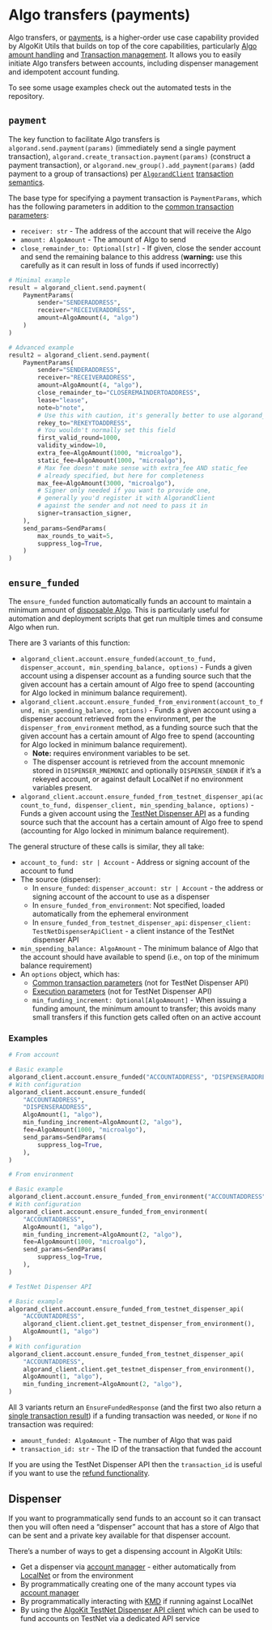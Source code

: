 # Algo transfers (payments)

Algo transfers, or [payments](https://dev.algorand.co/reference/rest-api/output#simulatetransaction), is a higher-order use case capability provided by AlgoKit Utils that builds on top of the core capabilities, particularly [Algo amount handling](amount.md) and [Transaction management](transaction.md). It allows you to easily initiate Algo transfers between accounts, including dispenser management and idempotent account funding.

To see some usage examples check out the automated tests in the repository.

## `payment`

The key function to facilitate Algo transfers is `algorand.send.payment(params)` (immediately send a single payment transaction), `algorand.create_transaction.payment(params)` (construct a payment transaction), or `algorand.new_group().add_payment(params)` (add payment to a group of transactions) per [`AlgorandClient`](algorand-client.md) [transaction semantics](algorand-client.md#creating-and-issuing-transactions).

The base type for specifying a payment transaction is `PaymentParams`, which has the following parameters in addition to the [common transaction parameters](algorand-client.md#transaction-parameters):

- `receiver: str` - The address of the account that will receive the Algo
- `amount: AlgoAmount` - The amount of Algo to send
- `close_remainder_to: Optional[str]` - If given, close the sender account and send the remaining balance to this address (**warning:** use this carefully as it can result in loss of funds if used incorrectly)

```python
# Minimal example
result = algorand_client.send.payment(
    PaymentParams(
        sender="SENDERADDRESS",
        receiver="RECEIVERADDRESS",
        amount=AlgoAmount(4, "algo")
    )
)

# Advanced example
result2 = algorand_client.send.payment(
    PaymentParams(
        sender="SENDERADDRESS",
        receiver="RECEIVERADDRESS",
        amount=AlgoAmount(4, "algo"),
        close_remainder_to="CLOSEREMAINDERTOADDRESS",
        lease="lease",
        note=b"note",
        # Use this with caution, it's generally better to use algorand_client.account.rekey_account
        rekey_to="REKEYTOADDRESS",
        # You wouldn't normally set this field
        first_valid_round=1000,
        validity_window=10,
        extra_fee=AlgoAmount(1000, "microalgo"),
        static_fee=AlgoAmount(1000, "microalgo"),
        # Max fee doesn't make sense with extra_fee AND static_fee
        # already specified, but here for completeness
        max_fee=AlgoAmount(3000, "microalgo"),
        # Signer only needed if you want to provide one,
        # generally you'd register it with AlgorandClient
        # against the sender and not need to pass it in
        signer=transaction_signer,
    ),
    send_params=SendParams(
        max_rounds_to_wait=5,
        suppress_log=True,
    )
)
```

## `ensure_funded`

The `ensure_funded` function automatically funds an account to maintain a minimum amount of [disposable Algo](https://dev.algorand.coconcepts/smart-contracts/costs-constraints#mbr). This is particularly useful for automation and deployment scripts that get run multiple times and consume Algo when run.

There are 3 variants of this function:

- `algorand_client.account.ensure_funded(account_to_fund, dispenser_account, min_spending_balance, options)` - Funds a given account using a dispenser account as a funding source such that the given account has a certain amount of Algo free to spend (accounting for Algo locked in minimum balance requirement).
- `algorand_client.account.ensure_funded_from_environment(account_to_fund, min_spending_balance, options)` - Funds a given account using a dispenser account retrieved from the environment, per the `dispenser_from_environment` method, as a funding source such that the given account has a certain amount of Algo free to spend (accounting for Algo locked in minimum balance requirement).
  - **Note:** requires environment variables to be set.
  - The dispenser account is retrieved from the account mnemonic stored in `DISPENSER_MNEMONIC` and optionally `DISPENSER_SENDER`
    if it’s a rekeyed account, or against default LocalNet if no environment variables present.
- `algorand_client.account.ensure_funded_from_testnet_dispenser_api(account_to_fund, dispenser_client, min_spending_balance, options)` - Funds a given account using the [TestNet Dispenser API](https://github.com/algorandfoundation/algokit/blob/main/docs/testnet_api.md) as a funding source such that the account has a certain amount of Algo free to spend (accounting for Algo locked in minimum balance requirement).

The general structure of these calls is similar, they all take:

- `account_to_fund: str | Account` - Address or signing account of the account to fund
- The source (dispenser):
  - In `ensure_funded`: `dispenser_account: str | Account` - the address or signing account of the account to use as a dispenser
  - In `ensure_funded_from_environment`: Not specified, loaded automatically from the ephemeral environment
  - In `ensure_funded_from_testnet_dispenser_api`: `dispenser_client: TestNetDispenserApiClient` - a client instance of the TestNet dispenser API
- `min_spending_balance: AlgoAmount` - The minimum balance of Algo that the account should have available to spend (i.e., on top of the minimum balance requirement)
- An `options` object, which has:
  - [Common transaction parameters](algorand-client.md#transaction-parameters) (not for TestNet Dispenser API)
  - [Execution parameters](algorand-client.md#sending-a-single-transaction) (not for TestNet Dispenser API)
  - `min_funding_increment: Optional[AlgoAmount]` - When issuing a funding amount, the minimum amount to transfer; this avoids many small transfers if this function gets called often on an active account

### Examples

```python
# From account

# Basic example
algorand_client.account.ensure_funded("ACCOUNTADDRESS", "DISPENSERADDRESS", AlgoAmount(1, "algo"))
# With configuration
algorand_client.account.ensure_funded(
    "ACCOUNTADDRESS",
    "DISPENSERADDRESS",
    AlgoAmount(1, "algo"),
    min_funding_increment=AlgoAmount(2, "algo"),
    fee=AlgoAmount(1000, "microalgo"),
    send_params=SendParams(
        suppress_log=True,
    ),
)

# From environment

# Basic example
algorand_client.account.ensure_funded_from_environment("ACCOUNTADDRESS", AlgoAmount(1, "algo"))
# With configuration
algorand_client.account.ensure_funded_from_environment(
    "ACCOUNTADDRESS",
    AlgoAmount(1, "algo"),
    min_funding_increment=AlgoAmount(2, "algo"),
    fee=AlgoAmount(1000, "microalgo"),
    send_params=SendParams(
        suppress_log=True,
    ),
)

# TestNet Dispenser API

# Basic example
algorand_client.account.ensure_funded_from_testnet_dispenser_api(
    "ACCOUNTADDRESS",
    algorand_client.client.get_testnet_dispenser_from_environment(),
    AlgoAmount(1, "algo")
)
# With configuration
algorand_client.account.ensure_funded_from_testnet_dispenser_api(
    "ACCOUNTADDRESS",
    algorand_client.client.get_testnet_dispenser_from_environment(),
    AlgoAmount(1, "algo"),
    min_funding_increment=AlgoAmount(2, "algo"),
)
```

All 3 variants return an `EnsureFundedResponse` (and the first two also return a [single transaction result](algorand-client.md#sending-a-single-transaction)) if a funding transaction was needed, or `None` if no transaction was required:

- `amount_funded: AlgoAmount` - The number of Algo that was paid
- `transaction_id: str` - The ID of the transaction that funded the account

If you are using the TestNet Dispenser API then the `transaction_id` is useful if you want to use the [refund functionality](dispenser-client.md#registering-a-refund).

## Dispenser

If you want to programmatically send funds to an account so it can transact then you will often need a “dispenser” account that has a store of Algo that can be sent and a private key available for that dispenser account.

There’s a number of ways to get a dispensing account in AlgoKit Utils:

- Get a dispenser via [account manager](account.md#dispenser) - either automatically from [LocalNet](https://github.com/algorandfoundation/algokit-cli/blob/main/docs/features/localnet.md) or from the environment
- By programmatically creating one of the many account types via [account manager](account.md#accounts)
- By programmatically interacting with [KMD](account.md#kmd-account-management) if running against LocalNet
- By using the [AlgoKit TestNet Dispenser API client](dispenser-client.md) which can be used to fund accounts on TestNet via a dedicated API service
